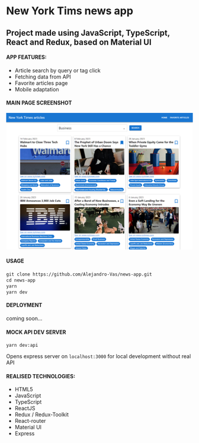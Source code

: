 # New York Tims news app

## Project made using JavaScript, TypeScript, React and Redux, based on Material UI

#### APP FEATURES:

- Article search by query or tag click
- Fetching data from API
- Favorite articles page
- Mobile adaptation

#### MAIN PAGE SCREENSHOT

<img src="https://github.com/Alejandro-Vas/news-app/blob/master/MainPageScreen.png?raw=true" alt="main page screenshot"/>

#### USAGE

```
git clone https://github.com/Alejandro-Vas/news-app.git
cd news-app
yarn
yarn dev
```



#### DEPLOYMENT

coming soon...

#### MOCK API DEV SERVER 

```
yarn dev:api
 ```
Opens express server on `localhost:3000` for local development without real API

#### REALISED TECHNOLOGIES:

- HTML5
- JavaScript
- TypeScript
- ReactJS
- Redux / Redux-Toolkit
- React-router
- Material UI
- Express
